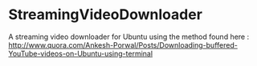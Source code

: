 StreamingVideoDownloader
========================

A streaming video downloader for Ubuntu using the method found here : http://www.quora.com/Ankesh-Porwal/Posts/Downloading-buffered-YouTube-videos-on-Ubuntu-using-terminal